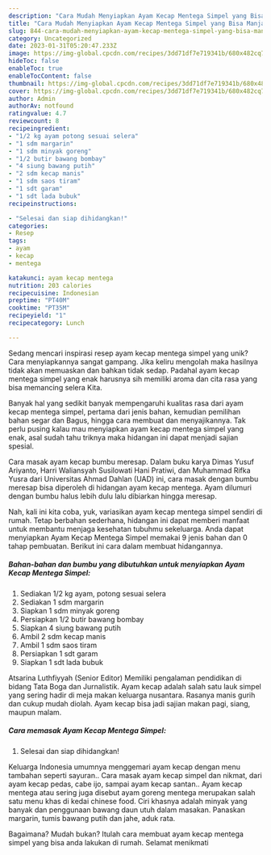 ```yaml
---
description: "Cara Mudah Menyiapkan Ayam Kecap Mentega Simpel yang Bisa Manjain Lidah"
title: "Cara Mudah Menyiapkan Ayam Kecap Mentega Simpel yang Bisa Manjain Lidah"
slug: 844-cara-mudah-menyiapkan-ayam-kecap-mentega-simpel-yang-bisa-manjain-lidah
category: Uncategorized
date: 2023-01-31T05:20:47.233Z
image: https://img-global.cpcdn.com/recipes/3dd71df7e719341b/680x482cq70/ayam-kecap-mentega-simpel-foto-resep-utama.jpg
hideToc: false
enableToc: true
enableTocContent: false
thumbnail: https://img-global.cpcdn.com/recipes/3dd71df7e719341b/680x482cq70/ayam-kecap-mentega-simpel-foto-resep-utama.jpg
cover: https://img-global.cpcdn.com/recipes/3dd71df7e719341b/680x482cq70/ayam-kecap-mentega-simpel-foto-resep-utama.jpg
author: Admin
authorAv: notfound
ratingvalue: 4.7
reviewcount: 8
recipeingredient:
- "1/2 kg ayam potong sesuai selera"
- "1 sdm margarin"
- "1 sdm minyak goreng"
- "1/2 butir bawang bombay"
- "4 siung bawang putih"
- "2 sdm kecap manis"
- "1 sdm saos tiram"
- "1 sdt garam"
- "1 sdt lada bubuk"
recipeinstructions:

- "Selesai dan siap dihidangkan!"
categories:
- Resep
tags:
- ayam
- kecap
- mentega

katakunci: ayam kecap mentega 
nutrition: 203 calories
recipecuisine: Indonesian
preptime: "PT40M"
cooktime: "PT35M"
recipeyield: "1"
recipecategory: Lunch

---
```





Sedang mencari inspirasi resep ayam kecap mentega simpel yang unik? Cara menyiapkannya sangat gampang. Jika keliru mengolah maka hasilnya tidak akan memuaskan dan bahkan tidak sedap. Padahal ayam kecap mentega simpel yang enak harusnya sih memiliki aroma dan cita rasa yang bisa memancing selera Kita.





Banyak hal yang sedikit banyak mempengaruhi kualitas rasa dari ayam kecap mentega simpel, pertama dari jenis bahan, kemudian pemilihan bahan segar dan Bagus, hingga cara membuat dan menyajikannya. Tak perlu pusing kalau mau menyiapkan ayam kecap mentega simpel yang enak,      asal sudah tahu triknya maka hidangan ini dapat menjadi sajian spesial.














Cara masak ayam kecap bumbu meresap. Dalam buku karya Dimas Yusuf Ariyanto, Harri Waliansyah Susilowati Hani Pratiwi, dan Muhammad Rifka Yusra dari Universitas Ahmad Dahlan (UAD) ini, cara masak dengan bumbu meresap bisa diperoleh di hidangan ayam kecap mentega. Ayam dilumuri dengan bumbu halus lebih dulu lalu dibiarkan hingga meresap.






Nah, kali ini kita coba, yuk, variasikan ayam kecap mentega simpel sendiri di rumah. Tetap berbahan sederhana, hidangan ini dapat memberi manfaat untuk membantu menjaga kesehatan tubuhmu sekeluarga. Anda dapat menyiapkan Ayam Kecap Mentega Simpel memakai 9 jenis bahan dan 0 tahap pembuatan. Berikut ini cara dalam membuat hidangannya.

<!--inarticleads1-->

##### Bahan-bahan dan bumbu yang dibutuhkan untuk menyiapkan Ayam Kecap Mentega Simpel:

1. Sediakan 1/2 kg ayam, potong sesuai selera
1. Sediakan 1 sdm margarin
1. Siapkan 1 sdm minyak goreng
1. Persiapkan 1/2 butir bawang bombay
1. Siapkan 4 siung bawang putih
1. Ambil 2 sdm kecap manis
1. Ambil 1 sdm saos tiram
1. Persiapkan 1 sdt garam
1. Siapkan 1 sdt lada bubuk


Atsarina Luthfiyyah (Senior Editor) Memiliki pengalaman pendidikan di bidang Tata Boga dan Jurnalistik. Ayam kecap adalah salah satu lauk simpel yang sering hadir di meja makan keluarga nusantara. Rasanya manis gurih dan cukup mudah diolah. Ayam kecap bisa jadi sajian makan pagi, siang, maupun malam. 

<!--inarticleads2-->

##### Cara memasak Ayam Kecap Mentega Simpel:


1. Selesai dan siap dihidangkan!

Keluarga Indonesia umumnya menggemari ayam kecap dengan menu tambahan seperti sayuran.. Cara masak ayam kecap simpel dan nikmat, dari ayam kecap pedas, cabe ijo, sampai ayam kecap santan.. Ayam kecap mentega atau sering juga disebut ayam goreng mentega merupakan salah satu menu khas di kedai chinese food. Ciri khasnya adalah minyak yang banyak dan penggunaan bawang daun utuh dalam masakan. Panaskan margarin, tumis bawang putih dan jahe, aduk rata. 

Bagaimana? Mudah bukan? Itulah cara membuat ayam kecap mentega simpel yang bisa anda lakukan di rumah. Selamat menikmati
